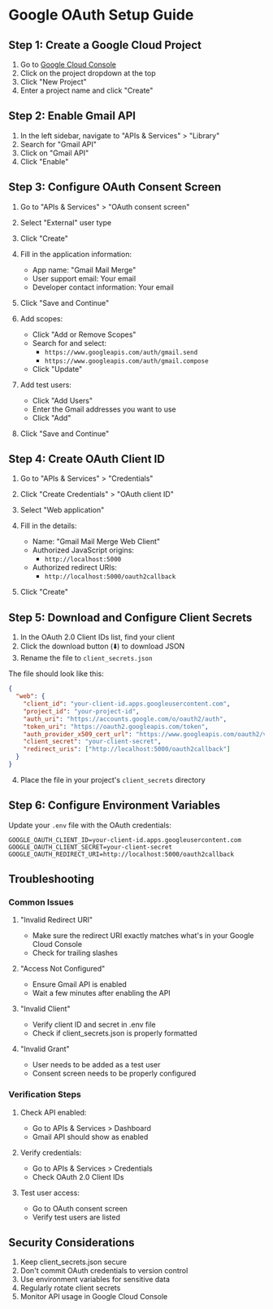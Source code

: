 # Google OAuth Setup Guide

## Step 1: Create a Google Cloud Project

1. Go to [Google Cloud Console](https://console.cloud.google.com/)
2. Click on the project dropdown at the top
3. Click "New Project"
4. Enter a project name and click "Create"

## Step 2: Enable Gmail API

1. In the left sidebar, navigate to "APIs & Services" > "Library"
2. Search for "Gmail API"
3. Click on "Gmail API"
4. Click "Enable"

## Step 3: Configure OAuth Consent Screen

1. Go to "APIs & Services" > "OAuth consent screen"
2. Select "External" user type
3. Click "Create"

4. Fill in the application information:
   - App name: "Gmail Mail Merge"
   - User support email: Your email
   - Developer contact information: Your email

5. Click "Save and Continue"

6. Add scopes:
   - Click "Add or Remove Scopes"
   - Search for and select:
     - `https://www.googleapis.com/auth/gmail.send`
     - `https://www.googleapis.com/auth/gmail.compose`
   - Click "Update"

7. Add test users:
   - Click "Add Users"
   - Enter the Gmail addresses you want to use
   - Click "Add"

8. Click "Save and Continue"

## Step 4: Create OAuth Client ID

1. Go to "APIs & Services" > "Credentials"
2. Click "Create Credentials" > "OAuth client ID"
3. Select "Web application"

4. Fill in the details:
   - Name: "Gmail Mail Merge Web Client"
   - Authorized JavaScript origins:
     - `http://localhost:5000`
   - Authorized redirect URIs:
     - `http://localhost:5000/oauth2callback`

5. Click "Create"

## Step 5: Download and Configure Client Secrets

1. In the OAuth 2.0 Client IDs list, find your client
2. Click the download button (⬇️) to download JSON
3. Rename the file to `client_secrets.json`

The file should look like this:
```json
{
  "web": {
    "client_id": "your-client-id.apps.googleusercontent.com",
    "project_id": "your-project-id",
    "auth_uri": "https://accounts.google.com/o/oauth2/auth",
    "token_uri": "https://oauth2.googleapis.com/token",
    "auth_provider_x509_cert_url": "https://www.googleapis.com/oauth2/v1/certs",
    "client_secret": "your-client-secret",
    "redirect_uris": ["http://localhost:5000/oauth2callback"]
  }
}
```

4. Place the file in your project's `client_secrets` directory

## Step 6: Configure Environment Variables

Update your `.env` file with the OAuth credentials:

```env
GOOGLE_OAUTH_CLIENT_ID=your-client-id.apps.googleusercontent.com
GOOGLE_OAUTH_CLIENT_SECRET=your-client-secret
GOOGLE_OAUTH_REDIRECT_URI=http://localhost:5000/oauth2callback
```

## Troubleshooting

### Common Issues

1. "Invalid Redirect URI"
   - Make sure the redirect URI exactly matches what's in your Google Cloud Console
   - Check for trailing slashes

2. "Access Not Configured"
   - Ensure Gmail API is enabled
   - Wait a few minutes after enabling the API

3. "Invalid Client"
   - Verify client ID and secret in .env file
   - Check if client_secrets.json is properly formatted

4. "Invalid Grant"
   - User needs to be added as a test user
   - Consent screen needs to be properly configured

### Verification Steps

1. Check API enabled:
   - Go to APIs & Services > Dashboard
   - Gmail API should show as enabled

2. Verify credentials:
   - Go to APIs & Services > Credentials
   - Check OAuth 2.0 Client IDs

3. Test user access:
   - Go to OAuth consent screen
   - Verify test users are listed

## Security Considerations

1. Keep client_secrets.json secure
2. Don't commit OAuth credentials to version control
3. Use environment variables for sensitive data
4. Regularly rotate client secrets
5. Monitor API usage in Google Cloud Console 